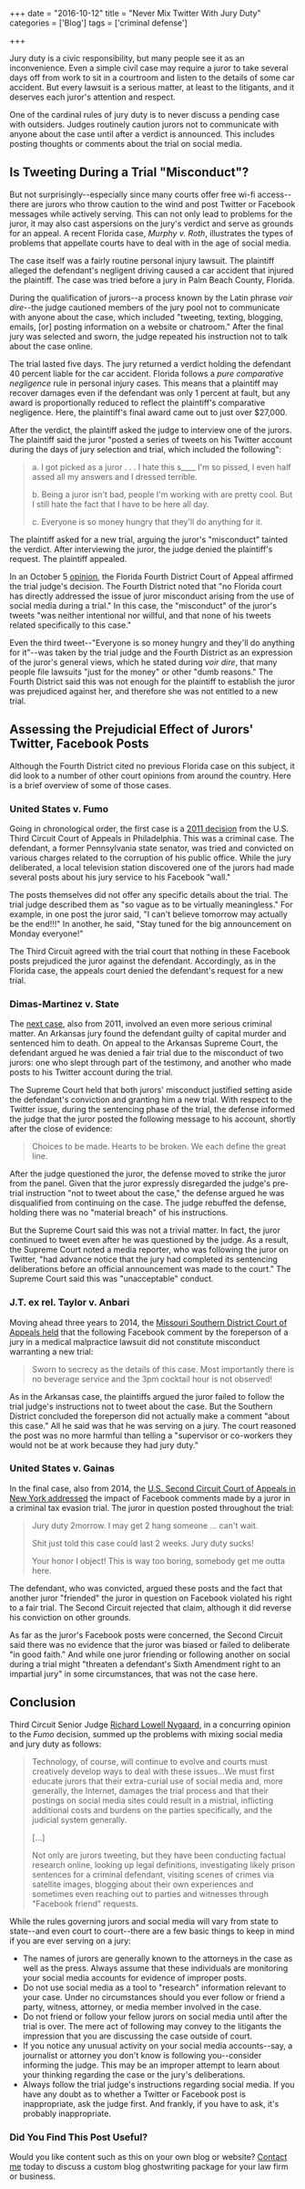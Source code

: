 +++
date = "2016-10-12"
title = "Never Mix Twitter With Jury Duty"
categories = ['Blog']
tags = ['criminal defense']

+++

Jury duty is a civic responsibility, but many people see it as an inconvenience. Even a simple civil case may require a juror to take several days off from work to sit in a courtroom and listen to the details of some car accident. But every lawsuit is a serious matter, at least to the litigants, and it deserves each juror's attention and respect.

One of the cardinal rules of jury duty is to never discuss a pending case with outsiders. Judges routinely caution jurors not to communicate with anyone about the case until after a verdict is announced. This includes posting thoughts or comments about the trial on social media.

## Is Tweeting During a Trial "Misconduct"?

But not surprisingly--especially since many courts offer free wi-fi access--there are jurors who throw caution to the wind and post Twitter or Facebook messages while actively serving. This can not only lead to problems for the juror, it may also cast aspersions on the jury's verdict and serve as grounds for an appeal. A recent Florida case, <em>Murphy v. Roth</em>, illustrates the types of problems that appellate courts have to deal with in the age of social media.

The case itself was a fairly routine personal injury lawsuit. The plaintiff alleged the defendant's negligent driving caused a car accident that injured the plaintiff. The case was tried before a jury in Palm Beach County, Florida.

During the qualification of jurors--a process known by the Latin phrase <em>voir dire</em>--the judge cautioned members of the jury pool not to communicate with anyone about the case, which included "tweeting, texting, blogging, emails, [or] posting information on a website or chatroom." After the final jury was selected and sworn, the judge repeated his instruction not to talk about the case online.

The trial lasted five days. The jury returned a verdict holding the defendant 40 percent liable for the car accident. Florida follows a <em>pure comparative negligence</em> rule in personal injury cases. This means that a plaintiff may recover damages even if the defendant was only 1 percent at fault, but any award is proportionally reduced to reflect the plaintiff's comparative negligence. Here, the plaintiff's final award came out to just over $27,000.

After the verdict, the plaintiff asked the judge to interview one of the jurors. The plaintiff said the juror "posted a series of tweets on his Twitter account during the days of jury selection and trial, which included the following":

<blockquote>
  a. I got picked as a juror . . . I hate this s____ I'm so pissed, I even half assed all my answers and I dressed terrible.

  b. Being a juror isn't bad, people I'm working with are pretty cool. But I still hate the fact that I have to be here all day.

  c. Everyone is so money hungry that they'll do anything for it.
</blockquote>

The plaintiff asked for a new trial, arguing the juror's "misconduct" tainted the verdict. After interviewing the juror, the judge denied the plaintiff's request. The plaintiff appealed.

In an October 5 <a href="https://scholar.google.com/scholar_case?case=5880734397557508025&amp;hl=en&amp;as_sdt=6,47">opinion</a>, the Florida Fourth District Court of Appeal affirmed the trial judge's decision. The Fourth District noted that "no Florida court has directly addressed the issue of juror misconduct arising from the use of social media during a trial." In this case, the "misconduct" of the juror's tweets "was neither intentional nor willful, and that none of his tweets related specifically to this case."

Even the third tweet--"Everyone is so money hungry and they'll do anything for it"--was taken by the trial judge and the Fourth District as an expression of the juror's general views, which he stated during <em>voir dire</em>, that many people file lawsuits "just for the money" or other "dumb reasons." The Fourth District said this was not enough for the plaintiff to establish the juror was prejudiced against her, and therefore she was not entitled to a new trial.

## Assessing the Prejudicial Effect of Jurors' Twitter, Facebook Posts

Although the Fourth District cited no previous Florida case on this subject, it did look to a number of other court opinions from around the country. Here is a brief overview of some of those cases.

### United States v. Fumo

Going in chronological order, the first case is a <a href="https://scholar.google.com/scholar_case?case=5173223868708822818&amp;hl=en&amp;as_sdt=6,470">2011 decision</a> from the U.S. Third Circuit Court of Appeals in Philadelphia. This was a criminal case. The defendant, a former Pennsylvania state senator, was tried and convicted on various charges related to the corruption of his public office. While the jury deliberated, a local television station discovered one of the jurors had made several posts about his jury service to his Facebook "wall."

The posts themselves did not offer any specific details about the trial. The trial judge described them as "so vague as to be virtually meaningless." For example, in one post the juror said, "I can't believe tomorrow may actually be the end!!!" In another, he said, "Stay tuned for the big announcement on Monday everyone!"

The Third Circuit agreed with the trial court that nothing in these Facebook posts prejudiced the juror against the defendant. Accordingly, as in the Florida case, the appeals court denied the defendant's request for a new trial.

### Dimas-Martinez v. State

The <a href="https://scholar.google.com/scholar_case?case=3893920204546286740&amp;hl=en&amp;as_sdt=6,47">next case</a>, also from 2011, involved an even more serious criminal matter. An Arkansas jury found the defendant guilty of capital murder and sentenced him to death. On appeal to the Arkansas Supreme Court, the defendant argued he was denied a fair trial due to the misconduct of two jurors: one who slept through part of the testimony, and another who made posts to his Twitter account during the trial.

The Supreme Court held that both jurors' misconduct justified setting aside the defendant's conviction and granting him a new trial. With respect to the Twitter issue, during the sentencing phase of the trial, the defense informed the judge that the juror posted the following message to his account, shortly after the close of evidence:

<blockquote>
  Choices to be made. Hearts to be broken. We each define the great line.
</blockquote>

After the judge questioned the juror, the defense moved to strike the juror from the panel. Given that the juror expressly disregarded the judge's pre-trial instruction "not to tweet about the case," the defense argued he was disqualified from continuing on the case. The judge rebuffed the defense, holding there was no "material breach" of his instructions.

But the Supreme Court said this was not a trivial matter. In fact, the juror continued to tweet even after he was questioned by the judge. As a result, the Supreme Court noted a media reporter, who was following the juror on Twitter, "had advance notice that the jury had completed its sentencing deliberations before an official announcement was made to the court." The Supreme Court said this was "unacceptable" conduct.

### J.T. ex rel. Taylor v. Anbari

Moving ahead three years to 2014, the <a href="https://scholar.google.com/scholar_case?case=11629728967547516440&amp;hl=en&amp;as_sdt=6,47">Missouri Southern District Court of Appeals held</a> that the following Facebook comment by the foreperson of a jury in a medical malpractice lawsuit did not constitute misconduct warranting a new trial:

<blockquote>
  Sworn to secrecy as the details of this case. Most importantly there is no beverage service and the 3pm cocktail hour is not observed!
</blockquote>

As in the Arkansas case, the plaintiffs argued the juror failed to follow the trial judge's instructions not to tweet about the case. But the Southern District concluded the foreperson did not actually make a comment "about this case." All he said was that he was serving on a jury. The court reasoned the post was no more harmful than telling a "supervisor or co-workers they would not be at work because they had jury duty."

### United States v. Gainas

In the final case, also from 2014, the <a href="https://scholar.google.com/scholar_case?case=16926744034394821172">U.S. Second Circuit Court of Appeals in New York addressed</a> the impact of Facebook comments made by a juror in a criminal tax evasion trial. The juror in question posted throughout the trial:

<blockquote>
  Jury duty 2morrow. I may get 2 hang someone ... can't wait.

  Shit just told this case could last 2 weeks. Jury duty sucks!

  Your honor I object! This is way too boring, somebody get me outta here.
</blockquote>

The defendant, who was convicted, argued these posts and the fact that another juror "friended" the juror in question on Facebook violated his right to a fair trial. The Second Circuit rejected that claim, although it did reverse his conviction on other grounds.

As far as the juror's Facebook posts were concerned, the Second Circuit said there was no evidence that the juror was biased or failed to deliberate "in good faith." And while one juror friending or following another on social during a trial might "threaten a defendant's Sixth Amendment right to an impartial jury" in some circumstances, that was not the case here.

## Conclusion

Third Circuit Senior Judge <a href="http://www.fjc.gov/servlet/nGetInfo?jid=1790&amp;cid=999&amp;ctype=na&amp;instate=na">Richard Lowell Nygaard</a>, in a concurring opinion to the <em>Fumo</em> decision, summed up the problems with mixing social media and jury duty as follows:

<blockquote>
  Technology, of course, will continue to evolve and courts must creatively develop ways to deal with these issues...We must first educate jurors that their extra-curial use of social media and, more generally, the Internet, damages the trial process and that their postings on social media sites could result in a mistrial, inflicting additional costs and burdens on the parties specifically, and the judicial system generally.

  [...]

  Not only are jurors tweeting, but they have been conducting factual research online, looking up legal definitions, investigating likely prison sentences for a criminal defendant, visiting scenes of crimes via satellite images, blogging about their own experiences and sometimes even reaching out to parties and witnesses through "Facebook friend" requests.
</blockquote>

While the rules governing jurors and social media will vary from state to state--and even court to court--there are a few basic things to keep in mind if you are ever serving on a jury:

<ul>
    <li>The names of jurors are generally known to the attorneys in the case as well as the press. Always assume that these individuals are monitoring your social media accounts for evidence of improper posts.</li>
    <li>Do not use social media as a tool to "research" information relevant to your case. Under no circumstances should you ever follow or friend a party, witness, attorney, or media member involved in the case.</li>
    <li>Do not friend or follow your fellow jurors on social media until after the trial is over. The mere act of following may convey to the litigants the impression that you are discussing the case outside of court.</li>
    <li>If you notice any unusual activity on your social media accounts--say, a journalist or attorney you don't know is following you--consider informing the judge. This may be an improper attempt to learn about your thinking regarding the case or the jury's deliberations.</li>
    <li>Always follow the trial judge's instructions regarding social media. If you have any doubt as to whether a Twitter or Facebook post is inappropriate, ask the judge first. And frankly, if you have to ask, it's probably inappropriate.</li>
</ul>

### Did You Find This Post Useful?

Would you like content such as this on your own blog or website? [Contact me](https://skipoliva.com/#contact) today to discuss a custom blog ghostwriting package for your law firm or business.
